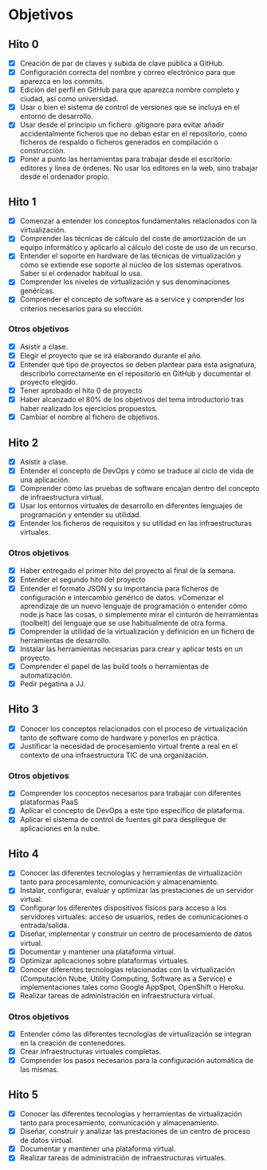 # Objetivos
## Hito 0
* [x] Creación de par de claves y subida de clave pública a GitHub.
* [x] Configuración correcta del nombre y correo electrónico para que aparezca en los commits.
* [x] Edición del perfil en GitHub para que aparezca nombre completo y ciudad, así como universidad.
* [x] Usar o bien el sistema de control de versiones que se incluya en el entorno de desarrollo.
* [x] Usar desde el principio un fichero .gitignore para evitar añadir accidentalmente ficheros que no deban estar en el repositorio, como ficheros de respaldo o ficheros generados en compilación o construcción.
* [x] Poner a punto las herramientas para trabajar desde el escritorio: editores y línea de órdenes. No usar los editores en la web, sino trabajar desde el ordenador propio.  

## Hito 1
* [x] Comenzar a entender los conceptos fundamentales relacionados con la virtualización.
* [x] Comprender las técnicas de cálculo del coste de amortización de un equipo informático y aplicarlo al cálculo del coste de uso de un recurso.
* [x] Entender el soporte en hardware de las técnicas de virtualización y cómo se extiende ese soporte al núcleo de los sistemas operativos. Saber si el ordenador habitual lo usa.
* [x]  Comprender los niveles de virtualización y sus denominaciones genéricas.
* [x]  Comprender el concepto de software as a service y comprender los criterios necesarios para su elección.

### Otros objetivos
* [x] Asistir a clase.
* [x] Elegir el proyecto que se irá elaborando durante el año.
* [x] Entender qué tipo de proyectos se deben plantear para esta asignatura, describirlo correctamente en el repositorio en GitHub y documentar el proyecto elegido.
* [x] Tener aprobado el hito 0 de proyecto
* [x] Haber alcanzado el 80% de los objetivos del tema introductorio tras haber realizado los ejercicios propuestos.
* [x] Cambiar el nombre al fichero de objetivos.

## Hito 2
* [x] Asistir a clase.
* [x] Entender el concepto de DevOps y cómo se traduce al ciclo de vida de una aplicación.
* [x] Comprender cómo las pruebas de software encajan dentro del concepto de infraestructura virtual.
* [x] Usar los entornos virtuales de desarrollo en diferentes lenguajes de programación y entender su utilidad.
* [x] Entender los ficheros de requisitos y su utilidad en las infraestructuras virtuales.

### Otros objetivos
* [x] Haber entregado el primer hito del proyecto al final de la semana.
* [x] Entender el segundo hito del proyecto
* [x] Entender el formato JSON y su importancia para ficheros de configuración e intercambio genérico de datos.
vComenzar el aprendizaje de un nuevo lenguaje de programación o entender cómo node.js hace las cosas, o simplemente mirar el cinturón de herramientas (toolbelt) del lenguaje que se use habitualmente de otra forma.
* [x] Comprender la utilidad de la virtualización y definición en un fichero de herramientas de desarrollo.
* [x] Instalar las herramientas necesarias para crear y aplicar tests en un proyecto.
* [x] Comprender el papel de las build tools o herramientas de automatización.
* [x] Pedir pegatina a JJ.

## Hito 3

* [x] Conocer los conceptos relacionados con el proceso de virtualización tanto de software como de hardware y ponerlos en práctica.
* [x] Justificar la necesidad de procesamiento virtual frente a real en el contexto de una infraestructura TIC de una organización.

### Otros objetivos

* [x] Comprender los conceptos necesarios para trabajar con diferentes plataformas PaaS
* [x] Aplicar el concepto de DevOps a este tipo específico de plataforma.
* [x] Aplicar el sistema de control de fuentes git para despliegue de aplicaciones en la nube.

## Hito 4

* [x] Conocer las diferentes tecnologías y herramientas de virtualización tanto para procesamiento, comunicación y almacenamiento.
* [x] Instalar, configurar, evaluar y optimizar las prestaciones de un servidor virtual.
* [x] Configurar los diferentes dispositivos físicos para acceso a los servidores virtuales: acceso de usuarios, redes de comunicaciones o entrada/salida.
* [x] Diseñar, implementar y construir un centro de procesamiento de datos virtual.
* [x] Documentar y mantener una plataforma virtual.
* [x] Optimizar aplicaciones sobre plataformas virtuales.
* [x] Conocer diferentes tecnologías relacionadas con la virtualización (Computación Nube, Utility Computing, Software as a Service) e implementaciones tales como Google AppSpot, OpenShift o Heroku.
* [x] Realizar tareas de administración en infraestructura virtual.

### Otros objetivos

* [x] Entender cómo las diferentes tecnologías de virtualización se integran en la creación de contenedores.
* [x] Crear infraestructuras virtuales completas.
* [x] Comprender los pasos necesarios para la configuración automática de las mismas.

## Hito 5

* [x] Conocer las diferentes tecnologías y herramientas de virtualización tanto para procesamiento, comunicación y almacenamiento.
* [x] Diseñar, construir y analizar las prestaciones de un centro de proceso de datos virtual.
* [x] Documentar y mantener una plataforma virtual.
* [x] Realizar tareas de administración de infraestructuras virtuales.